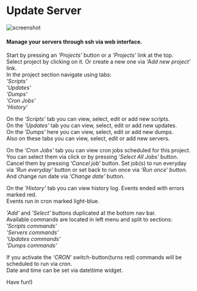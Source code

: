 # Update Server

![screenshot](https://user-images.githubusercontent.com/18072680/40182124-5e72d0ea-59f3-11e8-8cd4-c0476df98d56.png)

<p>
    <h4>Manage your servers through ssh via web interface.</h4>
</p>
<p>
    Start by pressing an <i>'Projects'</i> button or a <i>'Projects'</i> link at the top.<br>
    Select project by clicking on it. Or create a new one via <i>'Add new project'</i> link.<br>
    In the project section navigate using tabs: <br>
        <i>'Scripts'</i><br>
        <i>'Updates'</i><br>
        <i>'Dumps'</i><br>
        <i>'Cron Jobs'</i><br>
        <i>'History'</i><br>
</p>
<p>
    On the <i>'Scripts'</i> tab you can view, select, edit or add new scripts.<br>
    On the <i>'Updates'</i> tab you can view, select, edit or add new updates.<br>
    On the <i>'Dumps'</i> here you can view, select, edit or add new dumps.<br>
    Also on these tabs you can view, select, edit or add new servers.<br>
</p>
<p>
    On the <i>'Cron Jobs'</i> tab you can view cron jobs scheduled for this project.<br>
    You can select them via click or by pressing <i>'Select All Jobs'</i> button.<br>
    Cancel them by pressing <i>'Cancel job'</i> button. Set job(s) to run everyday<br>
    via <i>'Run everyday'</i> button or set back to run once via <i>'Run once' button.</i><br>
    And change run date via <i>'Change date'</i> button.
</p>
<p>
    On the <i>'History'</i> tab you can view history log. Events ended with errors marked red.<br>
    Events run in cron marked light-blue.
</p>
<p>
    <i>'Add'</i> and <i>'Select'</i> buttons duplicated at the bottom nav bar.<br>
    Available commands are located in left menu and split to sections: <br>
    <i>'Scripts commands'</i><br>
    <i>'Servers commands'</i><br>
    <i>'Updates commands'</i><br>
    <i>'Dumps commands'</i><br>
</p>
<p>
    If you activate the <i>'CRON'</i> switch-button(turns red) commands will be scheduled to run via cron.<br>
    Date and time can be set via date\time widget.
</p>
<p>Have fun!)</p>